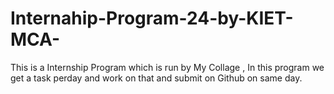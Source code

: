 # Internahip-Program-24-by-KIET-MCA-

This is a Internship Program which is run by My Collage , In this program we get a task perday and work on that and submit on Github on same day.
